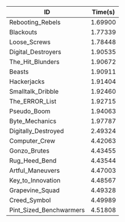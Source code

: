 |ID|Time(s)|
|-|-|
|Rebooting_Rebels|1.69900|
|Blackouts|1.77339|
|Loose_Screws|1.78448|
|Digital_Destroyers|1.90535|
|The_Hit_Blunders|1.90672|
|Beasts|1.90911|
|Hackerjacks|1.91404|
|Smalltalk_Dribble|1.92460|
|The_ERROR_List|1.92715|
|Pseudo_Boom|1.94063|
|Byte_Mechanics|1.97787|
|Digitally_Destroyed|2.49324|
|Computer_Crew|4.42063|
|Gonzo_Brutes|4.43455|
|Rug_Heed_Bend|4.43544|
|Artful_Maneuvers|4.47003|
|Key_to_Innovation|4.48567|
|Grapevine_Squad|4.49328|
|Creed_Symbol|4.49989|
|Pint_Sized_Benchwarmers|4.51808|
